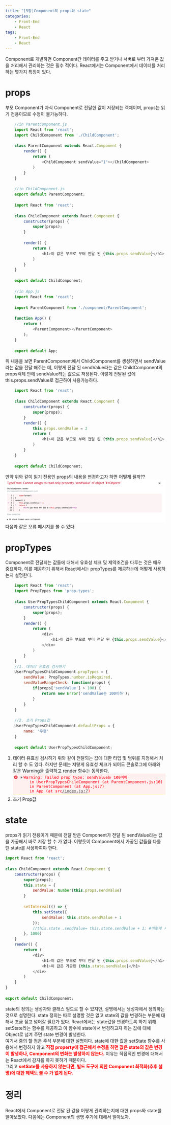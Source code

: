 ```yaml
---
title: "[5장]Component의 props와 state"
categories: 
    - Front-End
    - React
tags: 
    - Front-End
    - React
---
```

Component로 개발하면 Component간 데이터를 주고 받거나 서버로 부터 가져온 값을 처리해서 관리하는 것은 필수 적이다. React에서는 Component에서 데이터를 처리하는 몇가지 특징이 있다.
# props
부모 Component가 자식 Component로 전달한 값이 저장되는 객체이며, props는 읽기 전용이므로 수정이 불가능하다.<br>
```javascript
    //in ParentComponent.js
    import React from 'react';
    import ChildComponent from './ChildComponent';

    class ParentComponent extends React.Component {
        render() {
            return (
                <ChildComponent sendValue="1"></ChildComponent>            
            )
        }
    }

    //in ChildComponent.js
    export default ParentComponent;

    import React from 'react';

    class ChildComponent extends React.Component {
        constructor(props) {
            super(props);
        }

        render() {
            return (
                <h1>이 값은 부모로 부터 전달 된 {this.props.sendValue}</h1>
            )
        }
    }

    export default ChildComponent;

    //in App.js
    import React from 'react';

    import ParentComponent from './component/ParentComponent';

    function App() {
        return (
            <ParentComponent></ParentComponent>
        );
    }

    export default App;
```
위 내용을 보면 ParentComponent에서 ChildComponent를 생성하면서 sendValue라는 값을 전달 해주는 데, 이렇게 전달 된 sendValue라는 값은 ChildComponent의 props객체 안에 sendValue라는 값으로 저장된다. 이렇게 전달된 값에 this.props.sendValue로 접근하여 사용가능하다. <br>
```javascript
    import React from 'react';

    class ChildComponent extends React.Component {
        constructor(props) {
            super(props);
        }
        render() {
            this.props.sendValue = 2
            return (
                <h1>이 값은 부모로 부터 전달 된 {this.props.sendValue}</h1>
            )
        }
    }

    export default ChildComponent;
```
만약 위와 같이 읽기 전용인 props의 내용을 변경하고자 하면 어떻게 될까??
![error](/assets/images/react5/error.png)
다음과 같은 오류 메시지를 볼 수 있다.<br>
# propTypes
Component로 전달되는 값들에 대해서 유효성 체크 및 제약조건을 다루는 것은 매우 중요하다. 
이를 제공하기 위해서 React에서는 propTypes를 제공하는데 어떻게 사용하는지 설명한다. 
```javascript
    import React from 'react';
    import PropTypes from 'prop-types';

    class UserPropTypesChildComponent extends React.Component {
        constructor(props) {
            super(props);
        }
        render() {
            return (
                <div>
                    <h1>이 값은 부모로 부터 전달 된 {this.props.sendValue}</h1>
                </div>
            )
        }
    }
    //1. 데이터 유효성 검사하기
    UserPropTypesChildComponent.propTypes = {
        sendValue: PropTypes.number.isRequired,
        sendValueRangeCheck: function(props) {
            if(props['sendValue'] > 100) {
                return new Error('sendValue는 100이하');
            }
        }
    }

    //2. 초기 Props값
    UserPropTypesChildComponent.defaultProps = {
        name: '우현'
    }

    export default UserPropTypesChildComponent;
```
1. 데이터 유효성 검사하기
    위와 같이 전달되는 값에 대한 타입 및 범위를 지정해서 처리 할 수 도 있다. 하지만 문제는 저렇게 유효성 체크가 되어도 콘솔로그에 아래와 같은 Warning을 출력하고 render 함수는 동작한다. 
    ![error2](/assets/images/react5/error2.png)
2. 초기 Prop값

# state
props가 읽기 전용이기 때문에 전달 받은 Component가 전달 된 sendValue라는 값을 가공해서 바로 저장 할 수 가 없다. 이렇듯이 Component에서 가공된 값들을 다룰 땐 state를 사용하여야 한다.
```javascript
import React from 'react';

class ChildComponent extends React.Component {
    constructor(props) {
        super(props);
        this.state = {
            sendValue: Number(this.props.sendValue)
        }

        setInterval(() => {
            this.setState({
                sendValue: this.state.sendValue + 1
            });
            //this.state .sendValue= this.state.sendValue + 1; #이렇게 사용하면 화면 갱신이 발생하지 않는다.
        }, 1000)
    }
    render() {
        return (
            <div>
                <h1>이 값은 부모로 부터 전달 된 {this.props.sendValue}</h1>
                <h1>이 값은 가공된 {this.state.sendValue}</h1>
            </div>
        )
    }
}

export default ChildComponent;
```
state의 정의는 생성자와 클래스 필드로 할 수 있지만, 설명에서는 생성자에서 정의하는 것으로 설명한다. state 정의는 따로 설명할 것은 없고 state의 값을 변경하는 부분에 대해서 조금 짚고 넘어갈 필요가 있다. React에서는 state값을 변경하도록 하기 위해 setState라는 함수를 제공하고 이 함수에 state에서 변경하고자 하는 값에 대해 Object로 넘겨 주면 state 변경이 발생한다. <br>
여기서 중의 할 점은 주석 부분에 대한 설명이다. state에 대한 값을 setState 함수를 사용해서 변경하지 않고 <b style="color:red">직접 property에 접근해서 수정을 하면 값은 state의 값은 변경이 발생하나, Component의 변화는 발생하지 않는다.</b> 이유는 직접적인 변경에 대해서는 React에서 감지를 하지 못하기 때문이다. <br>
그리고 <b style="color:red">setSate를 사용하지 않는다면, 빌드 도구에 의한 Component 최적화(추후 설명)에 대한 헤택도 볼 수 가 없게 된다. </b><br>

# 정리
React에서 Component로 전달 된 값을 어떻게 관리하는지에 대한 props와 state를 알아보았다. 다음에는 Component의 생명 주기에 대해서 알아보자.